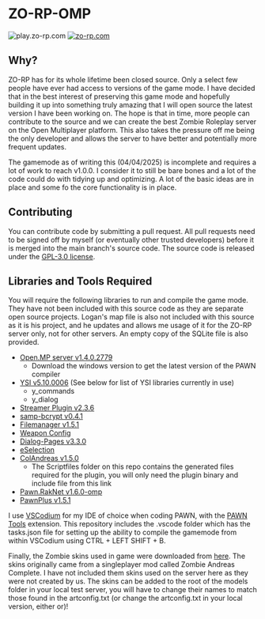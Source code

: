 # ZO-RP-OMP
![play.zo-rp.com](https://img.shields.io/badge/play.zo--rp.com-e01b24.svg?style=for-the-badge) [![zo-rp.com](https://img.shields.io/badge/zo--rp.com-ff7800.svg?style=for-the-badge)](https://zo-rp.com/)

## Why?
ZO-RP has for its whole lifetime been closed source. Only a select few people have ever had access to versions of the game mode. I have decided that in the best interest of preserving this game mode and hopefully building it up into something truly amazing that I will open source the latest version I have been working on. The hope is that in time, more people can contribute to the source and we can create the best Zombie Roleplay server on the Open Multiplayer platform. This also takes the pressure off me being the only developer and allows the server to have better and potentially more frequent updates.

The gamemode as of writing this (04/04/2025) is incomplete and requires a lot of work to reach v1.0.0. I consider it to still be bare bones and a lot of the code could do with tidying up and optimizing. A lot of the basic ideas are in place and some fo the core functionality is in place.

## Contributing
You can contribute code by submitting a pull request. All pull requests need to be signed off by myself (or eventually other trusted developers) before it is merged into the main branch's source code. The source code is released under the [GPL-3.0 license](https://github.com/zombie-outbreak/ZO-RP-OMP/blob/main/LICENSE).

## Libraries and Tools Required
You will require the following libraries to run and compile the game mode. They have not been included with this source code as they are separate open source projects. Logan's map file is also not included with this source as it is his project, and he updates and allows me usage of it for the ZO-RP server only, not for other servers. An empty copy of the SQLite file is also provided.

- [Open.MP server v1.4.0.2779](https://github.com/openmultiplayer/open.mp/releases/tag/v1.4.0.2779)
  - Download the windows version to get the latest version of the PAWN compiler
- [YSI v5.10.0006](https://github.com/pawn-lang/YSI-Includes/releases/download/v5.10.0006/YSI-Includes.zip) (See below for list of YSI libraries currently in use)
  - y_commands
  - y_dialog
- [Streamer Plugin v2.3.6](https://github.com/samp-incognito/samp-streamer-plugin/releases/tag/v2.9.6)
- [samp-bcrypt v0.4.1](https://github.com/Sreyas-Sreelal/samp-bcrypt/releases/tag/0.4.1)
- [Filemanager v1.5.1](https://github.com/JaTochNietDan/SA-MP-FileManager/releases/tag/1.5.1)
- [Weapon Config](https://github.com/oscar-broman/samp-weapon-config)
- [Dialog-Pages v3.3.0](https://github.com/Nickk888SAMP/Dialog-Pages/releases/tag/3.3.0)
- [eSelection](https://github.com/TommyB123/eSelection/blob/db371eb137dfbf6eacab7c7eea661714fd722bde/eSelection.inc)
- [ColAndreas v1.5.0](https://github.com/Pottus/ColAndreas/releases/tag/1.5.0)
  - The Scriptfiles folder on this repo contains the generated files required for the plugin, you will only need the plugin binary and include file from this link
- [Pawn.RakNet v1.6.0-omp](https://github.com/katursis/Pawn.RakNet/releases/tag/1.6.0-omp)
- [PawnPlus v1.5.1](https://github.com/IS4Code/PawnPlus/releases/tag/v1.5.1)

I use [VSCodium](https://vscodium.com/) for my IDE of choice when coding PAWN, with the [PAWN Tools](https://open-vsx.org/extension/southclaws/vscode-pawn) extension. This repository includes the .vscode folder which has the tasks.json file for setting up the ability to compile the gamemode from within VSCodium using CTRL + LEFT SHIFT + B.

Finally, the Zombie skins used in game were downloaded from [here](https://libertycity.net/files/gta-san-andreas/185232-skiny-zombi-san-andreas.html). The skins originally came from a singleplayer mod called Zombie Andreas Complete. I have not included them skins used on the server here as they were not created by us. The skins can be added to the root of the models folder in your local test server, you will have to change their names to match those found in the artconfig.txt (or change the artconfig.txt in your local version, either or)!
